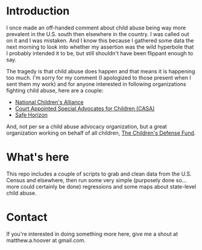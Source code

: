 # Introduction
I once made an off-handed comment about child abuse being way more prevalent in the U.S. south then elsewhere in the country. I was called out on it and I was mistaken. And I know this because I gathered some data the next morning to look into whether my assertion was the wild hyperbole that I probably intended it to be, but still shouldn't have been flippant enough to say. 

The tragedy is that child abuse does happen and that means it is happening too much. I'm sorry for my comment (I apologized to those present when I sent them my work) and for anyone interested in following organizations fighting child abuse, here are a couple:
- [National Children's Alliance](http://www.nationalchildrensalliance.org)
- [Court Appointed Special Advocates for Children (CASA)](http://www.casaforchildren.org)
- [Safe Horizon](http://www.safehorizon.org)

And, not per se a child abuse advocacy organization, but a great organization working on behalf of all children, [The Children's Defense Fund](http://www.childrensdefense.org).

# What's here
This repo includes a couple of scripts to grab and clean data from the U.S. Census and elsewhere, then run some very simple (purposely done so... more could certainly be done) regressions and some maps about state-level child abuse. 

# Contact
If you're interested in doing something more here, give me a shout at matthew.a.hoover at gmail.com.